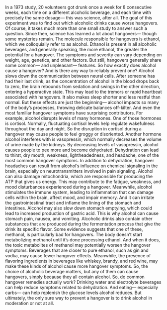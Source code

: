 In a 1973 study, 20 volunteers got drunk once a week for 8 consecutive weeks, each time on a different  alcoholic beverage, and each time with precisely  the same dosage— this was science, after all. The goal of this experiment was to find out which alcoholic drinks cause worse hangovers. Of course, it takes much more than one  small study to answer such a question. Since then, science has learned a lot about hangovers— though some mysteries remain. The molecule responsible  for hangovers is ethanol, which we colloquially refer to as alcohol. Ethanol is present in all alcoholic beverages, and generally speaking, the more ethanol,  the greater the potential for a hangover. The symptoms and severity can vary depending on weight, age, genetics, and other factors. But still, hangovers generally share  some common— and unpleasant— features. So how exactly does alcohol cause a hangover? And is there any way  to reliably prevent one? Alcohol slows down the communication between neural cells. After someone has had their last drink, as the concentration of alcohol  in the blood drops back to zero, the brain rebounds from sedation  and swings in the other direction, entering a hyperactive state. This may lead to the tremors or  rapid heartbeat associated with hangovers. It also makes sleep shorter  and less restful than normal. But these effects are just the beginning— alcohol impacts so many  of the body’s processes, throwing delicate balances off-kilter. And even the most familiar hangover symptoms have surprising contributors. For example, alcohol disrupts levels of many hormones. One of those hormones is cortisol. Normally, fluctuating cortisol levels help regulate wakefulness throughout the day and night. So the disruption in cortisol  during a hangover may cause people to feel groggy  or disoriented. Another hormone alcohol interferes with is vasopressin, which normally decreases the volume  of urine made by the kidneys. By decreasing levels of vasopressin, alcohol causes people to pee more and become dehydrated. Dehydration can lead to thirst, dry mouth, weakness, lightheadedness, and headache, one of the most common hangover symptoms. In addition to dehydration,  hangover headaches can result from alcohol’s influence  on chemical signaling in the brain, especially on neurotransmitters involved in pain signaling. Alcohol can also damage mitochondria, which are responsible for producing the ATP that gives us energy. This may contribute to the fatigue, weakness, and mood disturbances experienced during a hangover. Meanwhile, alcohol stimulates the immune system, leading to inflammation that can damage cells within the brain, affect mood, and impair memory. And it can irritate  the gastrointestinal tract and inflame the lining  of the stomach and intestines. Alcohol may also slow down stomach emptying, which could lead to increased production of gastric acid. This is why alcohol can cause  stomach pain, nausea, and vomiting. Alcoholic drinks also contain other substances that are produced during the fermentation process  that give the drink its specific flavor. Some evidence suggests that one of these, methanol, is particularly bad for hangovers. The body doesn’t start metabolizing methanol until it’s done processing ethanol. And when it does,  the toxic metabolites of methanol may potentially worsen  the hangover symptoms. Beverages that are closer to pure ethanol, such as gin and vodka, may cause fewer hangover effects. Meanwhile, the presence of flavoring ingredients in beverages like whiskey, brandy, and red wine, may make these kinds of alcohol  cause more hangover symptoms. So, the choice of alcoholic beverage matters, but any of them can cause hangovers, simply because they all contain alcohol. So, do common hangover remedies actually work? Drinking water and electrolyte beverages can help reduce symptoms related to dehydration. And eating— especially carbs— can help replenish the glucose levels alcohol reduces. But ultimately, the only sure way  to prevent a hangover is to drink alcohol in moderation or not at all. 